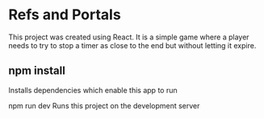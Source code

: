 # Refs and Portals
This project was created using React. It is a simple game where a player needs to try to stop a timer as close to the end but without letting it expire.

## npm install
Installs dependencies which enable this app to run

npm run dev
Runs this project on the development server
